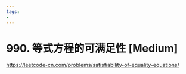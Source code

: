 ```yaml
---
tags:
- 
---
```


# 990. 等式方程的可满足性 [Medium]

<https://leetcode-cn.com/problems/satisfiability-of-equality-equations/>

